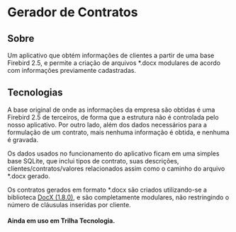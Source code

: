 # Gerador de Contratos

## Sobre

Um aplicativo que obtém informações de clientes a partir de uma base Firebird 2.5, e permite a criação de arquivos *.docx modulares de acordo com informações previamente cadastradas.

## Tecnologias

A base original de onde as informações da empresa são obtidas é uma Firebird 2.5 de terceiros, de forma que a estrutura não é controlada pelo nosso aplicativo. Por outro lado, além dos dados necessários para a formulação de um contrato, mais nenhuma informação é obtida, e nenhuma é gravada.

Os dados usados no funcionamento do aplicativo ficam em uma simples base SQLite, que inclui tipos de contrato, suas descrições, clientes/contratos/valores relacionados assim como o caminho do arquivo *.docx gerado.

Os contratos gerados em formato *.docx são criados utilizando-se a biblioteca [DocX (1.8.0)](https://www.nuget.org/packages/DocX/), e são completamente modulares, não restringindo o número de cláusulas inseridas por cliente.

#### Ainda em uso em Trilha Tecnologia.
